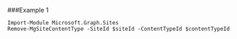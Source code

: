 ###Example 1
```
Import-Module Microsoft.Graph.Sites
Remove-MgSiteContentType -SiteId $siteId -ContentTypeId $contentTypeId
```
